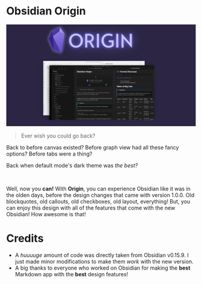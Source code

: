 # Obsidian Origin

![](origin-big.png)

> Ever wish you could go back?

Back to before canvas existed? Before graph view had all these fancy options? Before tabs were a thing?

Back when default mode's dark theme was *the best?*

<br>

Well, now you **can!** With **Origin**, you can experience Obsidian like it was in the olden days, before the design changes that came with version 1.0.0. Old blockquotes, old callouts, old checkboxes, old layout, everything! But, you can enjoy this design with all of the features that come with the new Obsidian! How awesome is that!


# Credits
- A *huuuuge* amount of code was directly taken from Obsidian v0.15.9. I just made minor modifications to make them *work* with the new version. 
- A big thanks to everyone who worked on Obsidian for making the **best** Markdown app with the **best** design features!
